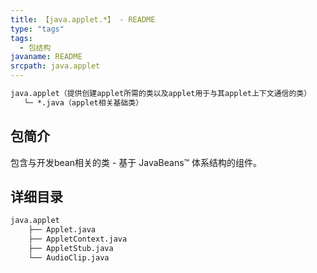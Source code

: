 ```yaml
---
title: 【java.applet.*】 - README
type: "tags"
tags:
  - 包结构
javaname: README
srcpath: java.applet
---
```


```cmd
java.applet（提供创建applet所需的类以及applet用于与其applet上下文通信的类）
   └─ *.java（applet相关基础类）
```

<!-- more -->

## 包简介

包含与开发bean相关的类 - 基于 JavaBeans™ 体系结构的组件。

## 详细目录
```cmd
java.applet
    ├── Applet.java
    ├── AppletContext.java
    ├── AppletStub.java
    └── AudioClip.java
```